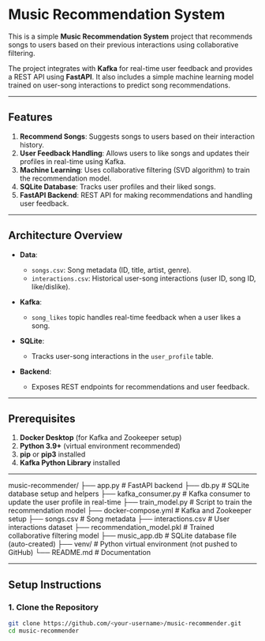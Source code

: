 # Music Recommendation System

This is a simple **Music Recommendation System** project that recommends songs to users based on their previous interactions using collaborative filtering.

The project integrates with **Kafka** for real-time user feedback and provides a REST API using **FastAPI**. It also includes a simple machine learning model trained on user-song interactions to predict song recommendations.

---

## Features

1. **Recommend Songs**: Suggests songs to users based on their interaction history.
2. **User Feedback Handling**: Allows users to like songs and updates their profiles in real-time using Kafka.
3. **Machine Learning**: Uses collaborative filtering (SVD algorithm) to train the recommendation model.
4. **SQLite Database**: Tracks user profiles and their liked songs.
5. **FastAPI Backend**: REST API for making recommendations and handling user feedback.

---

## Architecture Overview

- **Data**: 
  - `songs.csv`: Song metadata (ID, title, artist, genre).
  - `interactions.csv`: Historical user-song interactions (user ID, song ID, like/dislike).

- **Kafka**: 
  - `song_likes` topic handles real-time feedback when a user likes a song.

- **SQLite**:
  - Tracks user-song interactions in the `user_profile` table.

- **Backend**:
  - Exposes REST endpoints for recommendations and user feedback.

---

## Prerequisites

1. **Docker Desktop** (for Kafka and Zookeeper setup)
2. **Python 3.9+** (virtual environment recommended)
3. **pip** or **pip3** installed
4. **Kafka Python Library** installed

---


music-recommender/
├── app.py                 # FastAPI backend
├── db.py                  # SQLite database setup and helpers
├── kafka_consumer.py      # Kafka consumer to update the user profile in real-time
├── train_model.py         # Script to train the recommendation model
├── docker-compose.yml     # Kafka and Zookeeper setup
├── songs.csv              # Song metadata
├── interactions.csv       # User interactions dataset
├── recommendation_model.pkl # Trained collaborative filtering model
├── music_app.db           # SQLite database file (auto-created)
├── venv/                  # Python virtual environment (not pushed to GitHub)
└── README.md              # Documentation

---

## Setup Instructions

### 1. Clone the Repository
```bash
git clone https://github.com/<your-username>/music-recommender.git
cd music-recommender
